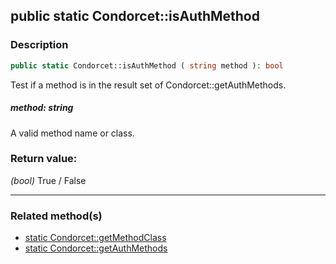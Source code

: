 ## public static Condorcet::isAuthMethod

### Description    

```php
public static Condorcet::isAuthMethod ( string method ): bool
```

Test if a method is in the result set of Condorcet::getAuthMethods.
    

##### **method:** *string*   
A valid method name or class.    


### Return value:   

*(bool)* True / False


---------------------------------------

### Related method(s)      

* [static Condorcet::getMethodClass](../Condorcet%20Class/public%20static%20Condorcet--getMethodClass.md)    
* [static Condorcet::getAuthMethods](../Condorcet%20Class/public%20static%20Condorcet--getAuthMethods.md)    
